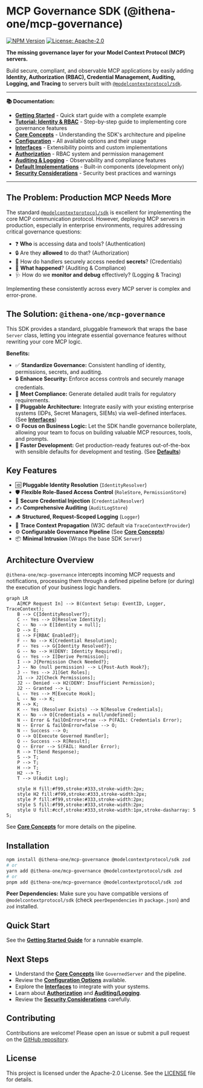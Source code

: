 # MCP Governance SDK (@ithena-one/mcp-governance)

[![NPM Version](https://img.shields.io/npm/v/%40ithena-one%2Fmcp-governance)](https://www.npmjs.com/package/@ithena-one/mcp-governance)
[![License: Apache-2.0](https://img.shields.io/badge/License-Apache_2.0-blue.svg)](https://opensource.org/licenses/Apache-2.0)
<!-- [![Build Status](https://img.shields.io/github/actions/workflow/status/ithena-labs/mcp-governance/ci.yml?branch=main)](https://github.com/ithena-labs/mcp-governance/actions/workflows/ci.yml) -->
<!-- Add build status badge once CI is set up -->

**The missing governance layer for your Model Context Protocol (MCP) servers.**

Build secure, compliant, and observable MCP applications by easily adding **Identity, Authorization (RBAC), Credential Management, Auditing, Logging, and Tracing** to servers built with [`@modelcontextprotocol/sdk`](https://github.com/modelcontextprotocol/typescript-sdk).

---

**📚 Documentation:**

*   **[Getting Started](./docs/getting-started.md)** - Quick start guide with a complete example
*   **[Tutorial: Identity & RBAC](./docs/tutorial.md)** - Step-by-step guide to implementing core governance features
*   **[Core Concepts](./docs/core-concepts.md)** - Understanding the SDK's architecture and pipeline
*   **[Configuration](./docs/configuration.md)** - All available options and their usage
*   **[Interfaces](./docs/interfaces.md)** - Extensibility points and custom implementations
*   **[Authorization](./docs/authorization.md)** - RBAC system and permission management
*   **[Auditing & Logging](./docs/auditing-logging.md)** - Observability and compliance features
*   **[Default Implementations](./docs/defaults.md)** - Built-in components (development only)
*   **[Security Considerations](./docs/security.md)** - Security best practices and warnings

---

## The Problem: Production MCP Needs More

The standard [`@modelcontextprotocol/sdk`](https://github.com/modelcontextprotocol/typescript-sdk) is excellent for implementing the core MCP communication protocol. However, deploying MCP servers in production, especially in enterprise environments, requires addressing critical governance questions:

*   ❓ **Who** is accessing data and tools? (Authentication)
*   🔒 Are they **allowed** to do that? (Authorization)
*   🔑 How do handlers securely access needed **secrets**? (Credentials)
*   📝 **What happened**? (Auditing & Compliance)
*   🩺 How do we **monitor and debug** effectively? (Logging & Tracing)

Implementing these consistently across every MCP server is complex and error-prone.

## The Solution: `@ithena-one/mcp-governance`

This SDK provides a standard, pluggable framework that wraps the base `Server` class, letting you integrate essential governance features without rewriting your core MCP logic.

**Benefits:**

*   ✅ **Standardize Governance:** Consistent handling of identity, permissions, secrets, and auditing.
*   🔒 **Enhance Security:** Enforce access controls and securely manage credentials.
*   📝 **Meet Compliance:** Generate detailed audit trails for regulatory requirements.
*   🧩 **Pluggable Architecture:** Integrate easily with your existing enterprise systems (IDPs, Secret Managers, SIEMs) via well-defined interfaces. (See **[Interfaces](./docs/interfaces.md)**)
*   ⚙️ **Focus on Business Logic:** Let the SDK handle governance boilerplate, allowing your team to focus on building valuable MCP resources, tools, and prompts.
*   🚀 **Faster Development:** Get production-ready features out-of-the-box with sensible defaults for development and testing. (See **[Defaults](./docs/defaults.md)**)

## Key Features

*   🆔 **Pluggable Identity Resolution** (`IdentityResolver`)
*   🛡️ **Flexible Role-Based Access Control** (`RoleStore`, `PermissionStore`)
*   🔑 **Secure Credential Injection** (`CredentialResolver`)
*   ✍️ **Comprehensive Auditing** (`AuditLogStore`)
*   🪵 **Structured, Request-Scoped Logging** (`Logger`)
*   🔗 **Trace Context Propagation** (W3C default via `TraceContextProvider`)
*   ⚙️ **Configurable Governance Pipeline** (See **[Core Concepts](./docs/core-concepts.md)**)
*   📦 **Minimal Intrusion** (Wraps the base SDK `Server`)

## Architecture Overview

`@ithena-one/mcp-governance` intercepts incoming MCP requests and notifications, processing them through a defined pipeline before (or during) the execution of your business logic handlers.

```mermaid
graph LR
    A[MCP Request In] --> B(Context Setup: EventID, Logger, TraceContext);
    B --> C{IdentityResolver?};
    C -- Yes --> D[Resolve Identity];
    C -- No --> E[Identity = null];
    D --> E;
    E --> F{RBAC Enabled?};
    F -- No --> K[Credential Resolution];
    F -- Yes --> G{Identity Resolved?};
    G -- No --> H(DENY: Identity Required);
    G -- Yes --> I[Derive Permission];
    I --> J{Permission Check Needed?};
    J -- No (null permission) --> L{Post-Auth Hook?};
    J -- Yes --> J1[Get Roles];
    J1 --> J2[Check Permissions];
    J2 -- Denied --> H2(DENY: Insufficient Permission);
    J2 -- Granted --> L;
    L -- Yes --> M[Execute Hook];
    L -- No --> K;
    M --> K;
    K -- Yes (Resolver Exists) --> N[Resolve Credentials];
    K -- No --> O[Credentials = null/undefined];
    N -- Error & failOnError=true --> P(FAIL: Credentials Error);
    N -- Error & failOnError=false --> O;
    N -- Success --> O;
    O --> Q[Execute Governed Handler];
    Q -- Success --> R[Result];
    Q -- Error --> S(FAIL: Handler Error);
    R --> T(Send Response);
    S --> T;
    P --> T;
    H --> T;
    H2 --> T;
    T --> U(Audit Log);

    style H fill:#f99,stroke:#333,stroke-width:2px;
    style H2 fill:#f99,stroke:#333,stroke-width:2px;
    style P fill:#f99,stroke:#333,stroke-width:2px;
    style S fill:#f99,stroke:#333,stroke-width:2px;
    style U fill:#ccf,stroke:#333,stroke-width:1px,stroke-dasharray: 5 5;
```

See **[Core Concepts](./docs/core-concepts.md)** for more details on the pipeline.

## Installation

```bash
npm install @ithena-one/mcp-governance @modelcontextprotocol/sdk zod
# or
yarn add @ithena-one/mcp-governance @modelcontextprotocol/sdk zod
# or
pnpm add @ithena-one/mcp-governance @modelcontextprotocol/sdk zod
```

**Peer Dependencies:** Make sure you have compatible versions of `@modelcontextprotocol/sdk` (check `peerDependencies` in `package.json`) and `zod` installed.

## Quick Start

See the **[Getting Started Guide](./docs/getting-started.md)** for a runnable example.

## Next Steps

*   Understand the **[Core Concepts](./docs/core-concepts.md)** like `GovernedServer` and the pipeline.
*   Review the **[Configuration Options](./docs/configuration.md)** available.
*   Explore the **[Interfaces](./docs/interfaces.md)** to integrate with your systems.
*   Learn about **[Authorization](./docs/authorization.md)** and **[Auditing/Logging](./docs/auditing-logging.md)**.
*   Review the **[Security Considerations](./docs/security.md)** carefully.

## Contributing

Contributions are welcome! Please open an issue or submit a pull request on the [GitHub repository](https://github.com/ithena-one/mcp-governance-sdk). <!-- Update URL -->

## License

This project is licensed under the Apache-2.0 License. See the [LICENSE](LICENSE) file for details.
